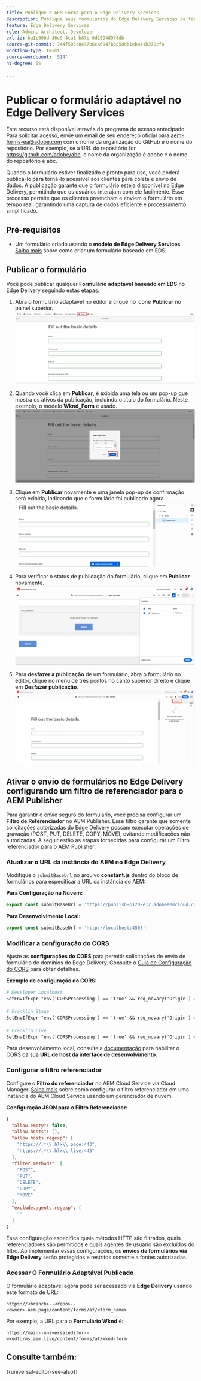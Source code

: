```yaml
---
title: Publique o AEM Forms para o Edge Delivery Services.
description: Publique seus formulários do Edge Delivery Services de forma rápida e contínua.
feature: Edge Delivery Services
role: Admin, Architect, Developer
exl-id: ba1c608d-36e9-4ca1-b87b-0d1094d978db
source-git-commit: 744f505c8e97b6ca6947b685ddb1eba41b370cfa
workflow-type: tm+mt
source-wordcount: '514'
ht-degree: 0%

---
```


# Publicar o formulário adaptável no Edge Delivery Services

<span class="preview"> Este recurso está disponível através do programa de acesso antecipado. Para solicitar acesso, envie um email de seu endereço oficial para <a href="mailto:aem-forms-ea@adobe.com">aem-forms-ea@adobe.com</a> com o nome da organização do GitHub e o nome do repositório. Por exemplo, se a URL do repositório for https://github.com/adobe/abc, o nome da organização é adobe e o nome do repositório é abc.</span>


Quando o formulário estiver finalizado e pronto para uso, você poderá publicá-lo para torná-lo acessível aos clientes para coleta e envio de dados. A publicação garante que o formulário esteja disponível no Edge Delivery, permitindo que os usuários interajam com ele facilmente. Esse processo permite que os clientes preencham e enviem o formulário em tempo real, garantindo uma captura de dados eficiente e processamento simplificado.

## Pré-requisitos

* Um formulário criado usando o **modelo de Edge Delivery Services**. [Saiba mais](/help/edge/docs/forms/universal-editor/getting-started-universal-editor.md) sobre como criar um formulário baseado em EDS.

## Publicar o formulário

Você pode publicar qualquer **Formulário adaptável baseado em EDS** no Edge Delivery seguindo estas etapas:

<!--1. Select the **Adaptive Form** that you want to publish and click the **Edit** ![edit icon](/help/forms/assets/edit.svg) icon.
   ![Select EDS-Based Form](/help/forms/assets/select-eds-based-form.png)-->

1. Abra o formulário adaptável no editor e clique no ícone **Publicar** no painel superior.
   ![Clique em Publicar](/help/forms/assets/publish-icon-eds-form.png)

1. Quando você clica em **Publicar**, é exibida uma tela ou um pop-up que mostra os ativos da publicação, incluindo o título do formulário. Neste exemplo, o modelo **Wknd_Form** é usado.
   ![Ao clicar em Publicar](/help/forms/assets/on-click-publish.png)

1. Clique em **Publicar** novamente e uma janela pop-up de confirmação será exibida, indicando que o formulário foi publicado agora.
   ![Êxito na publicação](/help/forms/assets/publish-success.png)

1. Para verificar o status de publicação do formulário, clique em **Publicar** novamente.
   ![Status de publicação](/help/forms/assets/publish-status.png)

1. Para **desfazer a publicação** de um formulário, abra o formulário no editor, clique no menu de três pontos no canto superior direito e clique em **Desfazer publicação**.
   ![Cancelar publicação](/help/forms/assets/unpublish--form.png)

## Ativar o envio de formulários no Edge Delivery configurando um filtro de referenciador para o AEM Publisher

Para garantir o envio seguro do formulário, você precisa configurar um **Filtro de Referenciador** no AEM Publisher. Esse filtro garante que somente solicitações autorizadas do Edge Delivery possam executar operações de gravação (POST, PUT, DELETE, COPY, MOVE), evitando modificações não autorizadas. A seguir estão as etapas fornecidas para configurar um Filtro referenciador para o AEM Publisher:

### Atualizar o URL da instância do AEM no Edge Delivery

Modifique o `submitBaseUrl` no arquivo **constant.js** dentro do bloco de formulários para especificar a URL da instância do AEM:

**Para Configuração na Nuvem:**

```js
export const submitBaseUrl = 'https://publish-p120-e12.adobeaemcloud.com';
```
**Para Desenvolvimento Local:**

```js
export const submitBaseUrl = 'http://localhost:4503';
```

### Modificar a configuração do CORS

Ajuste as **configurações do CORS** para permitir solicitações de envio de formulário de domínios do Edge Delivery. Consulte o [Guia de Configuração do CORS](https://experienceleague.adobe.com/en/docs/experience-manager-learn/getting-started-with-aem-headless/deployments/configurations/cors) para obter detalhes.

**Exemplo de configuração do CORS:**

```apache
# Developer Localhost
SetEnvIfExpr "env('CORSProcessing') == 'true' && req_novary('Origin') =~ m#(http://localhost(:\d+)?$)#" CORSTrusted=true

# Franklin Stage
SetEnvIfExpr "env('CORSProcessing') == 'true' && req_novary('Origin') =~ m#(https://.*\.hlx\.page$)#" CORSTrusted=true  

# Franklin Live
SetEnvIfExpr "env('CORSProcessing') == 'true' && req_novary('Origin') =~ m#(https://.*\.hlx\.live$)#" CORSTrusted=true
```
Para desenvolvimento local, consulte a [documentação](https://experienceleague.adobe.com/en/docs/experience-manager-cloud-service/content/headless/deployment/referrer-filter) para habilitar o CORS da sua **URL de host da interface de desenvolvimento**.

### Configurar o filtro referenciador

Configure o **Filtro do referenciador** no AEM Cloud Service via Cloud Manager. [Saiba mais](https://experienceleague.adobe.com/en/docs/experience-manager-learn/foundation/security/understand-cross-origin-resource-sharing) sobre como configurar o filtro referenciador em uma instância do AEM Cloud Service usando um gerenciador de nuvem.

**Configuração JSON para o Filtro Referenciador:**

```json
{
  "allow.empty": false,
  "allow.hosts": [],
  "allow.hosts.regexp": [
    "https://.*\\.hlx\\.page:443",
    "https://.*\\.hlx\\.live:443"
  ],
  "filter.methods": [
    "POST",
    "PUT",
    "DELETE",
    "COPY",
    "MOVE"
  ],
  "exclude.agents.regexp": [
    ""
  ]
}
```

Essa configuração especifica quais métodos HTTP são filtrados, quais referenciadores são permitidos e quais agentes de usuário são excluídos do filtro. Ao implementar essas configurações, os **envios de formulários via Edge Delivery** serão protegidos e restritos somente a fontes autorizadas.

### Acessar O Formulário Adaptável Publicado

O formulário adaptável agora pode ser acessado via **Edge Delivery** usando este formato de URL:

```
https://<branch>--<repo>--<owner>.aem.page/content/forms/af/<form_name>
```

Por exemplo, a URL para o **Formulário Wknd** é:

```
https://main--universaleditor--wkndforms.aem.live/content/forms/af/wknd-form
```


## Consulte também:

{{universal-editor-see-also}}

